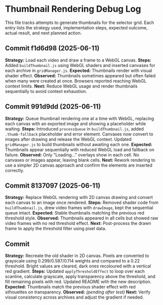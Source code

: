 # Thumbnail Rendering Debug Log

This file tracks attempts to generate thumbnails for the selector grid.
Each entry lists the strategy used, implementation steps, expected outcome,
actual result, and next planned action.

## Commit f1d6d98 (2025-06-11)
**Strategy:** Load each video and draw a frame to a WebGL canvas.
**Steps:** Added `buildThumbnail.js` using WebGL shaders and inserted canvases for each archive in `gridManager.js`.
**Expected:** Thumbnails render with visual shader effect.
**Observed:** Thumbnails sometimes appeared but often failed when many were created at once. Browsers reported reaching WebGL context limits.
**Next:** Reduce WebGL usage and render thumbnails sequentially to avoid context exhaustion.

## Commit 991d9dd (2025-06-11)
**Strategy:** Queue thumbnail rendering one at a time with WebGL, replacing each canvas with an exported image and showing a placeholder while waiting.
**Steps:** Introduced `processQueue` in `buildThumbnail.js`, added `.thumb-fallback` placeholder and error element. Canvases now convert to images after drawing and release the WebGL context. Updated `gridManager.js` to build thumbnails without awaiting each one.
**Expected:** Thumbnails appear sequentially with reduced WebGL load and fallback on failure.
**Observed:** Only "Loading..." overlays show in each cell. No canvases or images appear, leaving blank cells.
**Next:** Rework rendering to use a simpler 2D canvas approach and confirm the elements are inserted correctly.

## Commit 8137097 (2025-06-11)
**Strategy:** Replace WebGL rendering with 2D canvas drawing and convert each canvas to an image once rendered.
**Steps:** Removed shader code from `buildThumbnail.js`, drew video frames with `drawImage`, kept the sequential queue intact.
**Expected:** Stable thumbnails matching the previous red threshold style.
**Observed:** Thumbnails appeared in all cells but showed raw video frames with no red threshold effect.
**Next:** Post-process the drawn frame to apply the threshold filter using pixel data.

## Commit <next>
**Strategy:** Recreate the old shader in 2D canvas. Pixels are converted to grayscale using 0.299/0.587/0.114 weights and compared to a 0.22 threshold. Bright values are cleared, dark ones recoloured with a vertical red gradient.
**Steps:** Updated `applyThresholdEffect` to loop over each scanline, calculate grayscale, apply transparency above the threshold, and fill remaining pixels with red. Updated README with the new description.
**Expected:** Thumbnails match the previous shader effect with red silhouettes on transparency.
**Observed:** _(pending after test)_
**Next:** Verify visual consistency across archives and adjust the gradient if needed.
